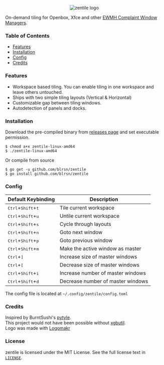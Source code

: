 <p align="center">
  <img src="/docs/zentile-logo.png" alt="zentile logo"/>
</p>

On-demand tiling for Openbox, Xfce and other [EWMH Complaint Window Managers](https://en.m.wikipedia.org/wiki/Extended_Window_Manager_Hints).

### Table of Contents
- [Features](#features)
- [Installation](#installation)
- [Config](#config)
- [Credits](#credits)

### Features
- Workspace based tiling. You can enable tiling in one workspace and leave others untouched.
- Ships with two simple tiling layouts (Vertical & Horizontal)
- Customizable gap between tiling windows.
- Autodetection of panels and docks.

### Installation

Download the pre-compiled binary from [releases page](https://github.com/blrsn/zentile/releases)
and set executable permission.

```
$ chmod a+x zentile-linux-amd64
$ ./zentile-linux-amd64
```

Or compile from source

```
$ go get -u github.com/blrsn/zentile
$ go install github.com/blrsn/zentile
```

### Config

Default Keybinding                                  | Description
----------------------------------------------------|---------------------------------------
<kbd>Ctrl</kbd>+<kbd>Shift</kbd>+<kbd>t</kbd>       | Tile current workspace 
<kbd>Ctrl</kbd>+<kbd>Shift</kbd>+<kbd>u</kbd>       | Untile current workspace
<kbd>Ctrl</kbd>+<kbd>Shift</kbd>+<kbd>s</kbd>       | Cycle through layouts
<kbd>Ctrl</kbd>+<kbd>Shift</kbd>+<kbd>n</kbd>       | Goto next window
<kbd>Ctrl</kbd>+<kbd>Shift</kbd>+<kbd>p</kbd>       | Goto previous window
<kbd>Ctrl</kbd>+<kbd>Shift</kbd>+<kbd>m</kbd>       | Make the active window as master
<kbd>Ctrl</kbd>+<kbd>]</kbd>                        | Increase size of master windows
<kbd>Ctrl</kbd>+<kbd>[</kbd>                        | Decrease size of master windows
<kbd>Ctrl</kbd>+<kbd>Shift</kbd>+<kbd>i</kbd>       | Increase number of master windows
<kbd>Ctrl</kbd>+<kbd>Shift</kbd>+<kbd>d</kbd>       | Decrease number of master windows

The config file is located at `~/.config/zentile/config.toml`

### Credits

Inspired by BurntSushi's [pytyle](https://github.com/BurntSushi/pytyle3).  
This project would not have been possible without [xgbutil](https://github.com/BurntSushi/xgbutil).  
Logo was made with [Logomakr](https://logomakr.com/)

### License

zentile is licensed under the MIT License. See the full license text in [`LICENSE`](LICENSE).
